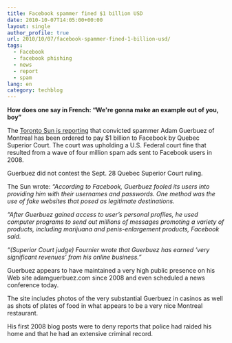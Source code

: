```yaml
---
title: Facebook spammer fined $1 billion USD
date: 2010-10-07T14:05:00+00:00
layout: single
author_profile: true
url: 2010/10/07/facebook-spammer-fined-1-billion-usd/
tags:
  - Facebook
  - facebook phishing
  - news
  - report
  - spam
lang: en
category: techblog
---
```

**How does one say in French: &#8220;We're gonna make an example out of you, boy&#8221;**

The [Toronto Sun is reporting](http://www.torontosun.com/news/canada/2010/10/05/15595181.html) that convicted spammer Adam Guerbuez of Montreal has been ordered to pay $1 billion to Facebook by Quebec Superior Court. The court was upholding a U.S. Federal court fine that resulted from a wave of four million spam ads sent to Facebook users in 2008.

Guerbuez did not contest the Sept. 28 Quebec Superior Court ruling.

The Sun wrote: _“According to Facebook, Guerbuez fooled its users into providing him with their usernames and passwords. One method was the use of fake websites that posed as legitimate destinations._

_“After Guerbuez gained access to user’s personal profiles, he used computer programs to send out millions of messages promoting a variety of products, including marijuana and penis-enlargement products, Facebook said._

_“(Superior Court judge) Fournier wrote that Guerbuez has earned ‘very significant revenues’ from his online business.”_

Guerbuez appears to have maintained a very high public presence on his Web site adamguerbuez.com since 2008 and even scheduled a news conference today.

The site includes photos of the very substantial Guerbuez in casinos as well as shots of plates of food in what appears to be a very nice Montreal restaurant.

His first 2008 blog posts were to deny reports that police had raided his home and that he had an extensive criminal record.
